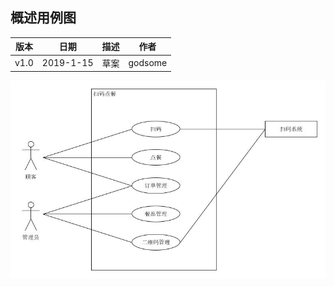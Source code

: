 ## 概述用例图

| 版本 |   日期    | 描述 |  作者   |
| :--: | :-------: | :--: | :-----: |
| v1.0 | 2019-1-15 | 草案 | godsome |

![](./概述用例图.jpg)

